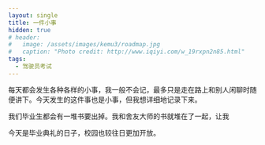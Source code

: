 ```yaml
---
layout: single
title: 一件小事
hidden: true
# header:
#   image: /assets/images/kemu3/roadmap.jpg
#   caption: "Photo credit: http://www.iqiyi.com/w_19rxpn2n85.html"
tags:
  - 驾驶员考试
---
```


每天都会发生各种各样的小事，我一般不会记，最多只是走在路上和别人闲聊时随便讲下。今天发生的这件事也是小事，但我想详细地记录下来。

我们毕业生都会有一堆书要出掉。我和舍友大师的书就堆在了一起，让我

今天是毕业典礼的日子，校园也较往日更加开放。
